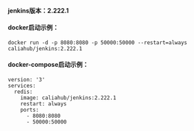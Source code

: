 #### jenkins版本：2.222.1

#### docker启动示例：
```
docker run -d -p 8080:8080 -p 50000:50000 --restart=always caliahub/jenkins:2.222.1
```

#### docker-compose启动示例：
```
version: '3'
services:
  redis:
    image: caliahub/jenkins:2.222.1
    restart: always
    ports:
      - 8080:8080
      - 50000:50000
```
